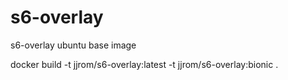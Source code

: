 # s6-overlay
s6-overlay ubuntu base image 

docker build -t jjrom/s6-overlay:latest -t jjrom/s6-overlay:bionic . 
